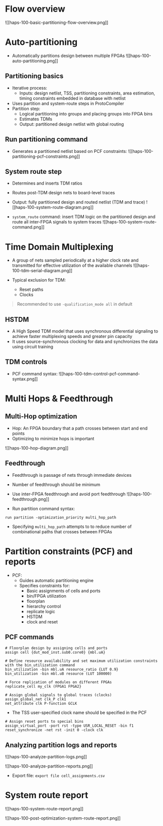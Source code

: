 # Flow overview
![[haps-100-basic-partitioning-flow-overview.png]]

# Auto-partitioning
- Automatically partitions design between multiple FPGAs
![[haps-100-auto-partitioning.png]]

## Partitioning basics
- Iterative process: 
	- Inputs: design netlist, TSS, partitioning constraints, area estimation, timing constraints embedded in database with netlist
- Uses partition and system-route steps in ProtoCompiler
- Partition step:
	- Logical partitioning into groups and placing groups into FPGA bins
	- Estimates TDMs
	- Output: partitioned design netlist with global routing

## Run partitioning command
- Generates a partitioned netlist based on PCF constraints:
![[haps-100-partitioning-pcf-constraints.png]]

## System route step
- Determines and inserts TDM ratios
- Routes post-TDM design nets to board-level traces
- Output: fully partitioned design and routed netlist (TDM and trace)
![[haps-100-system-route-diagram.png]]

- `system_route` command: insert TDM logic on the partitioned design and route all inter-FPGA signals to system traces
![[haps-100-system-route-command.png]]

# Time Domain Multiplexing
- A group of nets sampled periodically at a higher clock rate and transmitted for effective utilization of the available channels
![[haps-100-tdm-serial-diagram.png]]

- Typical exclusion for TDM:
	- Reset paths
	- Clocks
> Recommended to use `-qualification_mode all` in default

## HSTDM 
- A High Speed TDM model that uses synchronous differential signaling to achieve faster multiplexing speeds and greater pin capacity
- It uses source-synchronous clocking for data and synchronizes the data using circuit training

## TDM controls
- PCF command syntax:
![[haps-100-tdm-control-pcf-command-syntax.png]]

# Multi Hops & Feedthrough
## Multi-Hop optimization
- Hop: An FPGA boundary that a path crosses between start and end points
- Optimizing to minimize hops is important

![[haps-100-hop-diagram.png]]

## Feedthrough
- Feedthrough is passage of nets through immediate devices 
- Number of feedthrough should be minimum
- Use inter-FPGA feedthrough and avoid port feedthrough
![[haps-100-feedthrough.png]]

- Run partition command syntax:
```
run partition -optimization_priority multi_hop_path
```
- Specifying `multi_hop_path` attempts to to reduce number of combinational paths that crosses between FPGAs

# Partition constraints (PCF) and reports
- PCF:
	- Guides automatic partitioning engine
	- Specifies constraints for:
		- Basic assignments of cells and ports
		- bin/FPGA utilization
		- floorplan
		- hierarchy control
		- replicate logic
		- HSTDM 
		- clock and reset

## PCF commands
```
# Floorplan design by assigning cells and ports
assign cell {dut_mod_inst.sub0.core0} {mbl.uA}

# Define resource availability and set maximum utilization constraints with the bin_utilization command
bin_utilization -bin mbl.uA resource_ratio {LUT 0.9}
bin_utilization -bin mbl.uB resource (LUT 100000)

# Force replication of modules on different FPGAs
replicate_cell my_clk (FPGA1 FPGA2}

# Assign global signals to global traces (clocks)
assign_global_net clk_P clk1
net_attribute clk P-function GCLK
```
- The TSS user-specified clock name should be specified in the PCF

```
# Assign reset ports to special bins
assign_virtual_port -port rst -type USR_LOCAL_RESET -bin f1
reset_synchronize -net rst -init 0 -clock clk
```

## Analyzing partition logs and reports
![[haps-100-analyze-partition-logs.png]]

![[haps-100-analyze-partition-reports.png]]

- Export file: `export file cell_assignments.csv`

# System route report
![[haps-100-system-route-report.png]]

![[haps-100-post-optimization-system-route-report.png]]